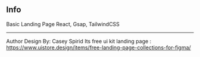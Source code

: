 
## Info
Basic Landing Page React, Gsap, TailwindCSS

---
Author Design By: Casey Spirid
Its free ui kit landing page : https://www.uistore.design/items/free-landing-page-collections-for-figma/
